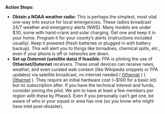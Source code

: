 **Action Steps:**  
- **Obtain a NOAA weather radio:** This is perhaps the simplest, most vital one-way info source for local emergencies. These radios broadcast 24/7 weather and emergency alerts (NWS). Many models are under $30, some with hand-crank and solar charging. Get one and keep it in your home. Program it for your county’s alerts (instructions included usually). Keep it powered (fresh batteries or plugged in with battery backup). This will alert you to things like tornadoes, chemical spills, etc., even if your phone is off or networks are down.  
- **Set up Outernet (satellite data) if feasible:** FPA is piloting the use of **Othernet/Outernet** receivers. These small devices can receive news, weather, and even curated web content (like Wikipedia snippets or FPA updates) via satellite broadcast, no internet needed ( [Othernet](https://othernet.is/#:~:text=Othernet%20delivers%20a%20multi,communication%20platform%20accessible%20to%20all) ) ( [Othernet](https://othernet.is/#:~:text=Emergency%20Management%20and%20Disaster%20Relief) ). They require an initial hardware cost (~$100 for a basic kit) but no subscription after. If you have the technical interest and funds, consider joining the pilot. We aim to have at least a few members per region with these by Phase3. Even if you personally can’t get one, be aware of who in your squad or area has one (so you know who might have intel post-disaster).